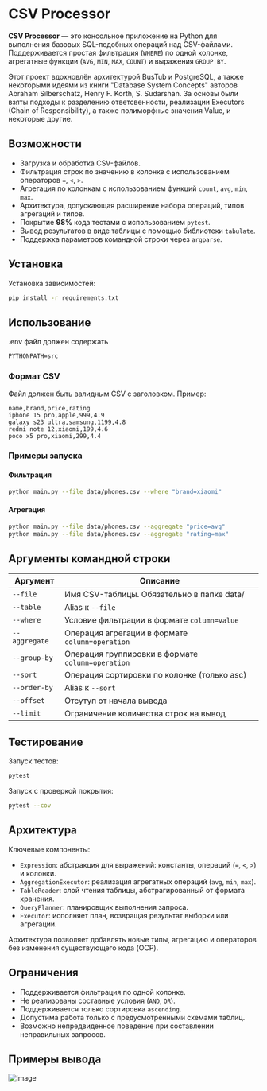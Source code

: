 # CSV Processor

**CSV Processor** — это консольное приложение на Python для выполнения базовых SQL-подобных операций над CSV-файлами. Поддерживается простая фильтрация (`WHERE`) по одной колонке, агрегатные функции (`AVG`, `MIN`, `MAX`, `COUNT`) и выражения `GROUP BY`.

Этот проект вдохновлён архитектурой BusTub и PostgreSQL, а также некоторыми идеями из книги "Database System Concepts" авторов Abraham Silberschatz, Henry F. Korth, S. Sudarshan.
За основы были взяты подходы к разделению ответсвенности, реализации Executors (Chain of Responsibility), а также полиморфные значения Value, и некоторые другие.

## Возможности

- Загрузка и обработка CSV-файлов.
- Фильтрация строк по значению в колонке с использованием операторов `=`, `<`, `>`.
- Агрегация по колонкам с использованием функций `count`, `avg`, `min`, `max`.
- Архитектура, допускающая расширение набора операций, типов агрегаций и типов.
- Покрытие **98%** кода тестами с использованием `pytest`.
- Вывод результатов в виде таблицы с помощью библиотеки `tabulate`.
- Поддержка параметров командной строки через `argparse`.

## Установка

Установка зависимостей:

```bash
pip install -r requirements.txt
```

## Использование

.env файл должен содержать

```env
PYTHONPATH=src
```

### Формат CSV

Файл должен быть валидным CSV с заголовком. Пример:

```csv
name,brand,price,rating
iphone 15 pro,apple,999,4.9
galaxy s23 ultra,samsung,1199,4.8
redmi note 12,xiaomi,199,4.6
poco x5 pro,xiaomi,299,4.4
```

### Примеры запуска

#### Фильтрация

```bash
python main.py --file data/phones.csv --where "brand=xiaomi"
```

#### Агрегация

```bash
python main.py --file data/phones.csv --aggregate "price=avg"
python main.py --file data/phones.csv --aggregate "rating=max"
```

## Аргументы командной строки

| Аргумент      | Описание                                          |
| ------------- | ------------------------------------------------- |
| `--file`      | Имя CSV-таблицы. Обязательно в папке data/        |
| `--table`     | Alias к `--file`                                  |
| `--where`     | Условие фильтрации в формате `column=value`       |
| `--aggregate` | Операция агрегации в формате `column=operation`   |
| `--group-by`  | Операция группировки в формате `column=operation` |
| `--sort`      | Операция сортировки по колонке (только asc)       |
| `--order-by`  | Alias к `--sort`                                  |
| `--offset`    | Отсутуп от начала вывода                          |
| `--limit`     | Ограничение количества строк на вывод             |

## Тестирование

Запуск тестов:

```bash
pytest
```

Запуск с проверкой покрытия:

```bash
pytest --cov
```

## Архитектура

Ключевые компоненты:

- `Expression`: абстракция для выражений: константы, операций (`=`, `<`, `>`) и колонки.
- `AggregationExecutor`: реализация агрегатных операций (`avg`, `min`, `max`).
- `TableReader`: слой чтения таблицы, абстрагированный от формата хранения.
- `QueryPlanner`: планировщик выполнения запроса.
- `Executor`: исполняет план, возвращая результат выборки или агрегации.

Архитектура позволяет добавлять новые типы, агрегацию и операторов без изменения существующего кода (OCP).

## Ограничения

- Поддерживается фильтрация по одной колонке.
- Не реализованы составные условия (`AND`, `OR`).
- Поддерживается только сортировка `ascending`.
- Допустима работа только с предусмотренными схемами таблиц.
- Возможно непредвиденное поведение при составлении неправильных запросов.

## Примеры вывода

![image](https://github.com/user-attachments/assets/d16683d8-c1ff-44d1-8331-566e52e235a4)

